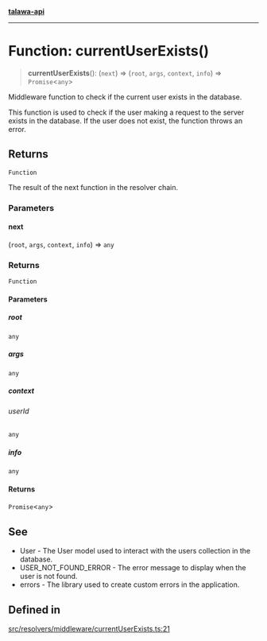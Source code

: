 [**talawa-api**](../../../../README.md)

***

# Function: currentUserExists()

> **currentUserExists**(): (`next`) => (`root`, `args`, `context`, `info`) => `Promise`\<`any`\>

Middleware function to check if the current user exists in the database.

This function is used to check if the user making a request to the server exists in the database.
If the user does not exist, the function throws an error.

## Returns

`Function`

The result of the next function in the resolver chain.

### Parameters

#### next

(`root`, `args`, `context`, `info`) => `any`

### Returns

`Function`

#### Parameters

##### root

`any`

##### args

`any`

##### context

###### userId

`any`

##### info

`any`

#### Returns

`Promise`\<`any`\>

## See

 - User - The User model used to interact with the users collection in the database.
 - USER_NOT_FOUND_ERROR - The error message to display when the user is not found.
 - errors - The library used to create custom errors in the application.

## Defined in

[src/resolvers/middleware/currentUserExists.ts:21](https://github.com/Suyash878/talawa-api/blob/b5a9d8b4a1ea678a3d6f5b710b3721f91a3052fc/src/resolvers/middleware/currentUserExists.ts#L21)

